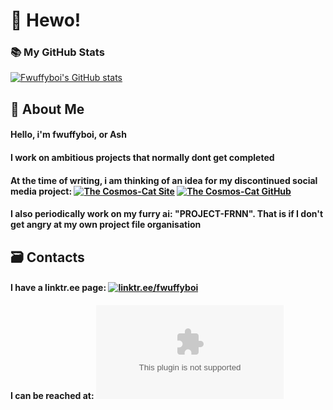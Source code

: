 # 👋 Hewo!
### 📚 My GitHub Stats
[![Fwuffyboi's GitHub stats](https://github-readme-stats.vercel.app/api?username=fwuffyboi)](https://github.com/anuraghazra/github-readme-stats)

## 📝 About Me
#### Hello, i'm fwuffyboi, or Ash
#### I work on ambitious projects that normally dont get completed
#### At the time of writing, i am thinking of an idea for my discontinued social media project: [![The Cosmos-Cat Site](https://cosmos-cat.ml)](https://cosmos-cat.ml) [![The Cosmos-Cat GitHub](https://github.com/fwuffyboi/NCMCT)](https://github.com/fwuffyboi/NCMCT)
#### I also periodically work on my furry ai: "PROJECT-FRNN". That is if I don't get angry at my own project file organisation

## 🗃️ Contacts
#### I have a linktr.ee page: [![linktr.ee/fwuffyboi](https://linktr.ee/fwuffyboi)](https://linktr.ee/fwuffyboi)
#### I can be reached at: [![biscuitisnotacookie@protonmail.com](mailto:biscuitisnotacookie@protonmail.com)](mailto:biscuitisnotacookie@protonmail.com)
